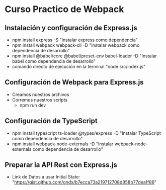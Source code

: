 # Curso Practico de Webpack

## Instalación y configuración de Express.js
  - npm install express -S "Instalar express como dependencia"
  - npm install webpack webpack-cli -D "Instalar webpack como dependencia de desarrollo" 
  - npm install @babel/core @babel/preset-env babel-loader -D "Instalar babel como dependencia de desarrollo"
  - comando directo de ejecución en la terminal "node src/index.js"

## Configuración de Webpack para Express.js
  - Creamos nuestros archivos
  - Corremos nuestros scripts
      - npm run dev

## Configuración de TypeScript
  - npm install typescript ts-loader @types/express -D "Instalar TypeScript como dependencia de desarrollo"
  - npm install webpack-node-externals -D "Instalar webpack-node-externals como dependencia de desarrollo"

## Preparar la API Rest con Express.js
  - Link de Datos a usar Initial State: "https://gist.github.com/gndx/b7ecca73a219712708d858b77dea1f86"
